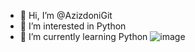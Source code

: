 - 👋 Hi, I’m @AzizdoniGit
- 👀 I’m interested in Python
- 🌱 I’m currently learning Python 
![image](https://github.com/AzizdoniGit/AzizdoniGit/assets/161139828/f62ca137-a003-4bb1-a472-630bcdc9d9b9)

